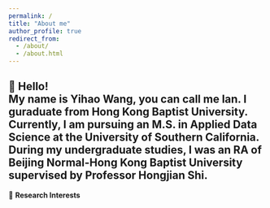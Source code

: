 ```yaml
---
permalink: /
title: "About me"
author_profile: true
redirect_from: 
  - /about/
  - /about.html
---
```


👋 **Hello!**  
My name is Yihao Wang, you can call me Ian. I guraduate from Hong Kong Baptist University. Currently, I am pursuing an M.S. in Applied Data Science at the University of Southern California. During my undergraduate studies, I was an RA of Beijing Normal-Hong Kong Baptist University supervised by Professor Hongjian Shi.  
---
🎯 **Research Interests**
